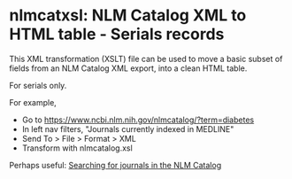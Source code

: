 # nlmcatxsl: NLM Catalog XML to HTML table - Serials records

This XML transformation (XSLT) file can be used to move a basic subset of fields from an NLM Catalog XML export, into a clean HTML table.

For serials only.

For example, 

- Go to https://www.ncbi.nlm.nih.gov/nlmcatalog/?term=diabetes
- In left nav filters, "Journals currently indexed in MEDLINE"
- Send To > File > Format > XML
- Transform with nlmcatalog.xsl

Perhaps useful: [Searching for journals in the NLM Catalog](https://www.ncbi.nlm.nih.gov/books/NBK3799/#catalog.Searching_for_Journals_in_NLM_Ca)
